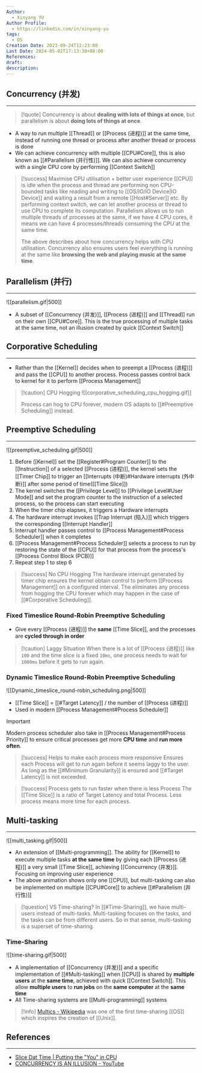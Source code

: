 ```yaml
---
Author:
  - Xinyang YU
Author Profile:
  - https://linkedin.com/in/xinyang-yu
tags:
  - OS
Creation Date: 2023-09-24T12:23:00
Last Date: 2024-05-02T17:13:30+08:00
References: 
draft: 
description: 
---
```

## Concurrency (并发)
---
>[!quote]
> Concurrency is about **dealing with lots of things at once**, but parallelism is about **doing lots of things at once**.

- A way to run multiple [[Thread]] or [[Process (进程)]] at the same time, instead of running one thread or process after another thread or process is done
- We can achieve concurrency with multiple [[CPU#Core]], this is also known as [[#Parallelism (并行性)]]. We can also achieve concurrency with a single CPU core by performing [[Context Switch]]


>[!success] Maximise CPU utilisation + better user experience
> [[CPU]] is idle when the process and thread are performing non CPU-bounded tasks like reading and writing to [[OS/IO/IO Device|IO Device]] and waiting a result from a remote [[Host#Server]] etc. By performing context switch, we can let another process or thread to use CPU to complete its computation. Parallelism allows us to run multiple threads of processes at the same, if we have 4 CPU cores, it means we can have 4 processes/threads consuming the CPU at the same time.
> 
> The above describes about how concurrency helps with CPU utilisation. Concurrency also ensures users feel everything is running at the same like **browsing the web and playing music at the same time**. 

## Parallelism (并行)
---

![[parallelism.gif|500]]

- A subset of [[Concurrency (并发)]], [[Process (进程)]] and [[Thread]] run on their own [[CPU#Core]]. This is the true processing of multiple tasks at the same time, not an illusion created by quick [[Context Switch]]






## Corporative Scheduling
---
- Rather than the [[Kernel]] decides when to preempt a [[Process (进程)]] and pass the [[CPU]] to another process. Process passes control back to kernel for it to perform [[Process Management]]

>[!caution] CPU Hogging
> ![[corporative_scheduling_cpu_hogging.gif]]
> 
>Process can hog to CPU forever, modern OS adapts to [[#Preemptive Scheduling]] instead.

## Preemptive Scheduling
---

![[preemptive_scheduling.gif|500]]

1. Before [[Kernel]] set the [[Register#Program Counter]] to the [[Instruction]] of a selected [[Process (进程)]], the kernel sets the [[Timer Chip]] to trigger an [[Interrupts (中断)#Hardware interrupts (外中断)]] after some period of time([[Time Slice]])
2. The kernel switches the [[Privilege Level]] to [[Privilege Level#User Mode]] and set the program counter to the instruction of a selected process, so the process can start executing
3. When the timer chip elapses, it triggers a Hardware interrupts
4. The hardware interrupt invokes [[Trap Interrupt (陷入)]] which triggers the  corresponding [[Interrupt Handler]]
5. Interrupt handler passes control to [[Process Management#Process Scheduler]] when it completes
6. [[Process Management#Process Scheduler]] selects a process to run by restoring the state of the [[CPU]] for that process from the process's [[Process Control Block (PCB)]]
7. Repeat step 1 to step 6

>[!success] No CPU Hogging
> The hardware interrupt generated by timer chip ensures the kernel obtain control to perform [[Process Management]] on a configured interval. The eliminates any process from hogging the CPU forever which may happen in the case of [[#Corporative Scheduling]].

### Fixed Timeslice Round-Robin Preemptive Scheduling
- Give every [[Process (进程)]] the **same** [[Time Slice]], and the processes are **cycled through in order**

>[!caution]  Laggy Situation
>When there is a lot of [[Process (进程)]] like `100` and the time slice is a fixed `10ms`, one process needs to wait for `1000ms` before it gets to run again.

### Dynamic Timeslice Round-Robin Preemptive Scheduling

![[Dynamic_timeslice_round-robin_scheduling.png|500]]

- [[Time Slice]] = [[#Target Latency]] / the number of [[Process (进程)]]
- Used in modern [[Process Management#Process Scheduler]]

>[!important]
> Modern process scheduler also take in [[Process Management#Process Priority]] to ensure critical processes get more **CPU time** and **run more often**.

>[!success] Helps to make each process more responsive
>Ensures each Process will get to run again before it seems laggy to the user. As long as the [[#Minimum Granularity]] is ensured and [[#Target Latency]] is not exceeded.

>[!success]  Process gets to run faster when there is less Process
>The [[Time Slice]] is a ratio of Target Latency and total Process. Less process means more time for each process.

## Multi-tasking
---

![[multi_tasking.gif|500]]

- An extension of [[Multi-programming]]. The ability for [[Kernel]] to execute multiple tasks **at the same time** by giving each [[Process (进程)]] a very small [[Time Slice]], achieving [[Concurrency (并发)]]. Focusing on improving user experience
- The above animation shows only one [[CPU]], but multi-tasking can also be implemented on multiple [[CPU#Core]] to achieve [[#Parallelism (并行性)]]

>[!question] VS Time-sharing?
> In [[#Time-Sharing]], we have multi-users instead of multi-tasks. Multi-tasking focuses on the tasks, and the tasks can be from different users. So in that sense, multi-tasking is a superset of time-sharing.

### Time-Sharing

![[time-sharing.gif|500]]

- A implementation of [[Concurrency (并发)]] and a specific implementation of [[#Multi-tasking]] when [[CPU]] is shared by **multiple users** at the **same time**, achieved with quick [[Context Switch]]. This allow **multiple users** to **run jobs** on the **same computer** at the **same time** 
- All Time-sharing systems are [[Multi-programming]] systems

>[!info]
> [Multics - Wikipedia](https://en.wikipedia.org/wiki/Multics) was one of the first time-sharing [[OS]] which inspires the creation of [[Unix]].

## References
---
- [Slice Dat Time | Putting the "You" in CPU](https://cpu.land/slice-dat-time)
- [CONCURRENCY IS AN ILLUSION - YouTube](https://youtu.be/3X93PnKRNUo?si=PsdliiPMP8fv3NoO)